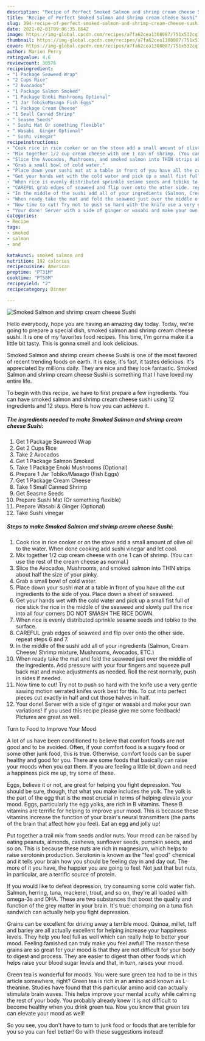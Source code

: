 ```yaml
---
description: "Recipe of Perfect Smoked Salmon and shrimp cream cheese Sushi"
title: "Recipe of Perfect Smoked Salmon and shrimp cream cheese Sushi"
slug: 394-recipe-of-perfect-smoked-salmon-and-shrimp-cream-cheese-sushi
date: 2021-02-01T09:06:35.864Z
image: https://img-global.cpcdn.com/recipes/a7fa62cea1308087/751x532cq70/smoked-salmon-and-shrimp-cream-cheese-sushi-recipe-main-photo.jpg
thumbnail: https://img-global.cpcdn.com/recipes/a7fa62cea1308087/751x532cq70/smoked-salmon-and-shrimp-cream-cheese-sushi-recipe-main-photo.jpg
cover: https://img-global.cpcdn.com/recipes/a7fa62cea1308087/751x532cq70/smoked-salmon-and-shrimp-cream-cheese-sushi-recipe-main-photo.jpg
author: Marion Perry
ratingvalue: 4.6
reviewcount: 30576
recipeingredient:
- "1 Package Seaweed Wrap"
- "2 Cups Rice"
- "2 Avocados"
- "1 Package Salmon Smoked"
- "1 Package Enoki Mushrooms Optional"
- "1 Jar TobikoMasago Fish Eggs"
- "1 Package Cream Cheese"
- "1 Small Canned Shrimp"
- " Seasme Seeds"
- " Sushi Mat Or something flexible"
- " Wasabi  Ginger Optional"
- " Sushi vinegar"
recipeinstructions:
- "Cook rice in rice cooker or on the stove add a small amount of olive oil to the water. When done cooking add sushi vinegar and let cool."
- "Mix together 1/2 cup cream cheese with one 1 can of shrimp. (You can use the rest of the cream cheese as normal.)"
- "Slice the Avocados, Mushrooms, and smoked salmon into THIN strips about half the size of your pinky."
- "Grab a small bowl of cold water."
- "Place down your sushi mat at a table in front of you have all the cut ingredients to the side of you. Place down a sheet of seaweed."
- "Get your hands wet with the cold water and pick up a small fist full of rice stick the rice in the middle of the seaweed and slowly pull the rice into all four corners DO NOT SMASH THE RICE DOWN."
- "When rice is evenly distributed sprinkle sesame seeds and tobiko to the surface."
- "CAREFUL grab edges of seaweed and flip over onto the other side. repeat steps 6 and 7."
- "In the middle of the sushi add all of your ingredients (Salmon, Cream Cheese/ Shrimp mixture, Mushrooms, Avocados, ETC.)"
- "When ready take the mat and fold the seaweed just over the middle of the ingredients. Add pressure with your four fingers and squeeze pull back mat and make adjustments as needed. Roll the rest normally, push in sides if needed."
- "Now time to cut! Try not to push so hard with the knife use a very gentle sawing motion serrated knifes work best for this. To cut into perfect pieces cut exactly in half and cut those halves in half."
- "Your done! Server with a side of ginger or wasabi and make your own variations! If you used this recipe please give me some feedback! Pictures are great as well."
categories:
- Recipe
tags:
- smoked
- salmon
- and

katakunci: smoked salmon and 
nutrition: 192 calories
recipecuisine: American
preptime: "PT31M"
cooktime: "PT58M"
recipeyield: "2"
recipecategory: Dinner

---
```



![Smoked Salmon and shrimp cream cheese Sushi](https://img-global.cpcdn.com/recipes/a7fa62cea1308087/751x532cq70/smoked-salmon-and-shrimp-cream-cheese-sushi-recipe-main-photo.jpg)

Hello everybody, hope you are having an amazing day today. Today, we're going to prepare a special dish, smoked salmon and shrimp cream cheese sushi. It is one of my favorites food recipes. This time, I'm gonna make it a little bit tasty. This is gonna smell and look delicious.

Smoked Salmon and shrimp cream cheese Sushi is one of the most favored of recent trending foods on earth. It is easy, it's fast, it tastes delicious. It's appreciated by millions daily. They are nice and they look fantastic. Smoked Salmon and shrimp cream cheese Sushi is something that I have loved my entire life.




To begin with this recipe, we have to first prepare a few ingredients. You can have smoked salmon and shrimp cream cheese sushi using 12 ingredients and 12 steps. Here is how you can achieve it.

<!--inarticleads1-->

##### The ingredients needed to make Smoked Salmon and shrimp cream cheese Sushi:

1. Get 1 Package Seaweed Wrap
1. Get 2 Cups Rice
1. Take 2 Avocados
1. Get 1 Package Salmon Smoked
1. Take 1 Package Enoki Mushrooms (Optional)
1. Prepare 1 Jar Tobiko/Masago (Fish Eggs)
1. Get 1 Package Cream Cheese
1. Take 1 Small Canned Shrimp
1. Get  Seasme Seeds
1. Prepare  Sushi Mat (Or something flexible)
1. Prepare  Wasabi &amp; Ginger (Optional)
1. Take  Sushi vinegar




<!--inarticleads2-->

##### Steps to make Smoked Salmon and shrimp cream cheese Sushi:

1. Cook rice in rice cooker or on the stove add a small amount of olive oil to the water. When done cooking add sushi vinegar and let cool.
1. Mix together 1/2 cup cream cheese with one 1 can of shrimp. (You can use the rest of the cream cheese as normal.)
1. Slice the Avocados, Mushrooms, and smoked salmon into THIN strips about half the size of your pinky.
1. Grab a small bowl of cold water.
1. Place down your sushi mat at a table in front of you have all the cut ingredients to the side of you. Place down a sheet of seaweed.
1. Get your hands wet with the cold water and pick up a small fist full of rice stick the rice in the middle of the seaweed and slowly pull the rice into all four corners DO NOT SMASH THE RICE DOWN.
1. When rice is evenly distributed sprinkle sesame seeds and tobiko to the surface.
1. CAREFUL grab edges of seaweed and flip over onto the other side. repeat steps 6 and 7.
1. In the middle of the sushi add all of your ingredients (Salmon, Cream Cheese/ Shrimp mixture, Mushrooms, Avocados, ETC.)
1. When ready take the mat and fold the seaweed just over the middle of the ingredients. Add pressure with your four fingers and squeeze pull back mat and make adjustments as needed. Roll the rest normally, push in sides if needed.
1. Now time to cut! Try not to push so hard with the knife use a very gentle sawing motion serrated knifes work best for this. To cut into perfect pieces cut exactly in half and cut those halves in half.
1. Your done! Server with a side of ginger or wasabi and make your own variations! If you used this recipe please give me some feedback! Pictures are great as well.




Turn to Food to Improve Your Mood


A lot of us have been conditioned to believe that comfort foods are not good and to be avoided. Often, if your comfort food is a sugary food or some other junk food, this is true. Otherwise, comfort foods can be super healthy and good for you. There are some foods that basically can raise your moods when you eat them. If you are feeling a little bit down and need a happiness pick me up, try some of these.

Eggs, believe it or not, are great for helping you fight depression. You should be sure, though, that what you make includes the yolk. The yolk is the part of the egg that is the most crucial in terms of helping elevate your mood. Eggs, particularly the egg yolks, are rich in B vitamins. These B vitamins are terrific for helping to improve your mood. This is because these vitamins increase the function of your brain's neural transmitters (the parts of the brain that affect how you feel). Eat an egg and jolly up!

Put together a trail mix from seeds and/or nuts. Your mood can be raised by eating peanuts, almonds, cashews, sunflower seeds, pumpkin seeds, and so on. This is because these nuts are rich in magnesium, which helps to raise serotonin production. Serotonin is known as the "feel good" chemical and it tells your brain how you should be feeling day in and day out. The more of it you have, the happier you are going to feel. Not just that but nuts, in particular, are a terrific source of protein.

If you would like to defeat depression, try consuming some cold water fish. Salmon, herring, tuna, mackerel, trout, and so on, they're all loaded with omega-3s and DHA. These are two substances that boost the quality and function of the grey matter in your brain. It's true: chomping on a tuna fish sandwich can actually help you fight depression. 

Grains can be excellent for driving away a terrible mood. Quinoa, millet, teff and barley are all actually excellent for helping increase your happiness levels. They help you feel full as well which can really help to better your mood. Feeling famished can truly make you feel awful! The reason these grains are so great for your mood is that they are not difficult for your body to digest and process. They are easier to digest than other foods which helps raise your blood sugar levels and that, in turn, raises your mood.

Green tea is wonderful for moods. You were sure green tea had to be in this article somewhere, right? Green tea is rich in an amino acid known as L-theanine. Studies have found that this particular amino acid can actually stimulate brain waves. This helps improve your mental acuity while calming the rest of your body. You probably already knew it is not difficult to become healthy when you drink green tea. Now you know that green tea can elevate your mood as well!

So you see, you don't have to turn to junk food or foods that are terrible for you so you can feel better! Go  with  these suggestions  instead!

